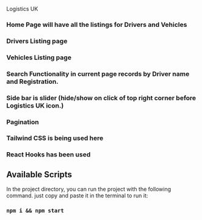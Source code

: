 Logistics UK

### Home Page will have all the listings for Drivers and Vehicles

### Drivers Listing page

### Vehicles Listing page

### Search Functionality in current page records by Driver name and Registration.

### Side bar is slider (hide/show on click of top right corner before Logistics UK icon.)

### Pagination

### Tailwind CSS is being used here

### React Hooks has been used

## Available Scripts

In the project directory, you can run the project with the following command. just copy and paste it in the terminal to run it:

### `npm i && npm start`
